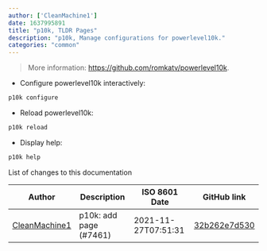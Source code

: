 ```yaml
---
author: ['CleanMachine1']
date: 1637995891
title: "p10k, TLDR Pages"
description: "p10k, Manage configurations for powerlevel10k."
categories: "common"
---
```

> More information: <https://github.com/romkatv/powerlevel10k>.

- Configure powerlevel10k interactively:

```bash
p10k configure
```

- Reload powerlevel10k:

```bash
p10k reload
```

- Display help:

```bash
p10k help
```
List of changes to this documentation


Author | Description | ISO 8601 Date | GitHub link
------|-----|-----|-----
[CleanMachine1](mailto:78213164+CleanMachine1@users.noreply.github.com) | p10k: add page (#7461) | 2021-11-27T07:51:31 | [32b262e7d530](https://github.com/tldr-pages/tldr/commit/32b262e7d5301e017f2fc0747869246d65426885)

